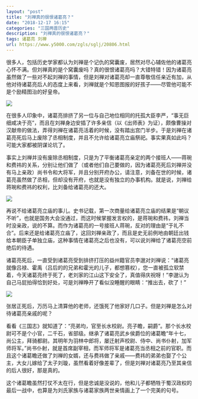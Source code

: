 ```yaml
---
layout: "post"
title: "刘禅真的很恨诸葛亮？"
date: "2018-12-17 16:15"
categories: "三国两晋历史"
description: "刘禅真的很恨诸葛亮？"
tags: 诸葛亮 刘禅
url: https://www.y5000.com/zgls/sglj/20806.html
---
```






很多人，包括历史学家都认为刘禅是个记仇的窝囊废，居然对尽心辅佐他的诸葛亮心怀不满。但刘禅真的是个窝囊废吗？真的很恨诸葛亮吗？大错特错！因为诸葛亮虽然做了一些对不起刘禅的事情，但是刘禅对诸葛亮却一直尊敬信任亲近有加，从他对待诸葛亮后人的态度上来看，刘禅就是个知恩图报的好孩子——尽管他可能不是个励精图治的好皇帝。

![](https://img.y5000.com/uploads/allimg/170504/1001035229-0.jpg)

在很多人印象中，诸葛亮排挤了另一位与自己地位相同的托孤大臣李严，“事无巨细咸决于亮”，而且在刘禅身边安插了许多亲信（以《出师表》为证），颇像曹操对汉献帝的做法，弄得刘禅在诸葛亮活着的时候，没有踏出宫门半步。于是刘禅在诸葛亮死后马上废除了丞相制度，并且不允许给诸葛亮立庙祭祀。事实果真如此吗？可能大家都被阴谋论坑了。

事实上刘禅并没有废除丞相制度，只是为了平衡诸葛亮亲定的两个接班人——蒋琬和费祎的关系，分别让他们做了（或者他们自己要做的，因为诸葛亮死后刘禅并没有马上亲政）尚书令和大将军，并且分别开府办公，请注意，刘备在世的时候，诸葛亮虽然做了丞相，但却没有开府，也就是没有独立的办事机构。就是说，刘禅给蒋琬和费祎的权利，比刘备给诸葛亮的还大。

![](https://img.y5000.com/uploads/allimg/170504/1001032216-1.jpg)

再说不给诸葛亮立庙的事儿。史书记载，第一次商量给诸葛亮立庙的结果是“朝议不听”，也就是国务大会没通过，而这时候掌握发言权的，是蒋琬和费祎，刘禅当时没亲政，说的不算。而作为诸葛亮的一号接班人蒋琬，反对的理由是“于礼不合”。后来还是给诸葛亮立庙了，这回刘禅亲政了，而且是史无前例地由朝廷出钱给本朝臣子单独立庙，这种事情在诸葛亮之后也没有，可以说刘禅给了诸葛亮空前绝后的待遇。

诸葛亮死后，一直受到诸葛亮受到排挤打压的益州籍官员李邈对刘禅说：“诸葛亮就像吕禄、霍禹（吕后的的兄弟和霍光的儿子，都想篡权），您一直被孤立软禁着，今天诸葛亮终于死了，老刘家的江山这下安全了，真值得庆祝呀！”李邈认为自己马屁拍得恰到好处，可是刘禅睁开了看似没睡醒的眼睛：“推出去，砍了！”

![](https://img.y5000.com/uploads/allimg/170504/10010310B-2.jpg)

张居正死后，万历马上清算他的老师，还饿死了他家好几口子。但是刘禅是怎么对待诸葛亮亲戚的呢？

看看《三国志》就知道了：“亮弟均，官至长水校尉。亮子瞻，嗣爵”。那个长水校尉可不是个小官，二千石，省部级。继承了诸葛亮武乡侯爵位的诸葛瞻“年十七，尚公主，拜骑都尉。其明年为羽林中郎将，屡迁射声校尉、侍中、尚书仆射，加军师将军。”尚书仆射，就是首席副宰相，而军师将军是诸葛亮当丞相之前的官职。而且这个诸葛瞻还做了刘禅的女婿，还与费祎做了亲戚——费祎的弟弟也娶了个公主，大女儿嫁给了太子刘璇，虽然看着好像差辈了，但是刘禅对诸葛亮乃至其亲信的后人很好，那是真的。

这个诸葛瞻虽然打仗不太在行，但是忠诚是没说的，他和儿子都牺牲于蜀汉政权的最后一战中，也算是为刘氏家族与诸葛家族两世亲情画上了一个完美的句号。
